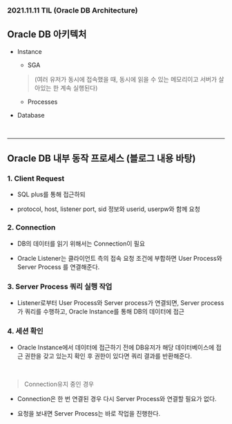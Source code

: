 ### 2021.11.11 TIL (Oracle DB Architecture)

## Oracle DB 아키텍처
- Instance
	* SGA 
	> (여러 유저가 동시에 접속했을 때, 동시에 읽을 수 있는 메모리이고 서버가 살아있는 한 계속 실행된다)
	
	* Processes

- Database

<br>

---

## Oracle DB 내부 동작 프로세스 (블로그 내용 바탕)

### 1. Client Request

- SQL plus를 통해 접근하되

- protocol, host, listener port, sid 정보와 userid, userpw와 함께 요청


### 2. Connection

- DB의 데이터를 읽기 위해서는 Connection이 필요

- Oracle Listener는 클라이언트 측의 접속 요청 조건에 부합하면 User Process와 Server Process 를 연결해준다.

### 3. Server Process 쿼리 실행 작업

- Listener로부터 User Process와 Server process가 연결되면, Server process가 쿼리를 수행하고, Oracle Instance를 통해 DB의 데이터에 접근

### 4. 세션 확인

- Oracle Instance에서 데이터에 접근하기 전에 DB유저가 해당 데이터베이스에 접근 권한을 갖고 있는지 확인 후 권한이 있다면 쿼리 결과를 반환해준다.

<br>

> Connection유지 중인 경우

- Connection은 한 번 연결된 경우 다시 Server Process와 연결할 필요가 없다.

- 요청을 보내면 Server Process는 바로 작업을 진행한다.
